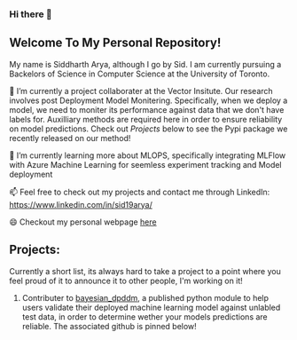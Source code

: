 ### Hi there 👋 

## Welcome To My Personal Repository! 

My name is Siddharth Arya, although I go by Sid. I am currently pursuing a Backelors of Science in Computer Science at the University of Toronto.

🔭 I’m currently a project collaborater at the Vector Insitute. Our research involves post Deployment Model Monitering. Specifically, when we deploy a model, we need to moniter its performance against data that we don't have labels for. Auxilliary methods are required here in order to ensure reliability on model predictions. Check out *Projects* below to see the Pypi package we recently released on our method! 

🌱 I’m currently learning more about MLOPS, specifically integrating MLFlow with Azure Machine Learning for seemless experiment tracking and Model deployment

📫 Feel free to check out my projects and contact me through LinkedIn: 
https://www.linkedin.com/in/sid19arya/ 

😄 Checkout my personal webpage [here](https://sid19arya.github.io/)

## Projects:

Currently a short list, its always hard to take a project to a point where you feel proud of it to announce it to other people, I'm working on it!

1) Contributer to [bayesian_dpddm](https://pypi.org/project/bayesian-dpddm/), a published python module to help users validate their deployed machine learning model against unlabled test data, in order to determine wether your models predictions are reliable. The associated github is pinned below!

<!--
**sid19arya/sid19arya** is a ✨ _special_ ✨ repository because its `README.md` (this file) appears on your GitHub profile.

Here are some ideas to get you started:

- 🔭 I’m currently working on ...
- 🌱 I’m currently learning ...
- 👯 I’m looking to collaborate on ...
- 🤔 I’m looking for help with ...
- 💬 Ask me about ...
- 📫 How to reach me: ...
- 😄 Pronouns: ...
- ⚡ Fun fact: ...

(I only just started, I literally just know how linear and logistic regression works...)
-->
